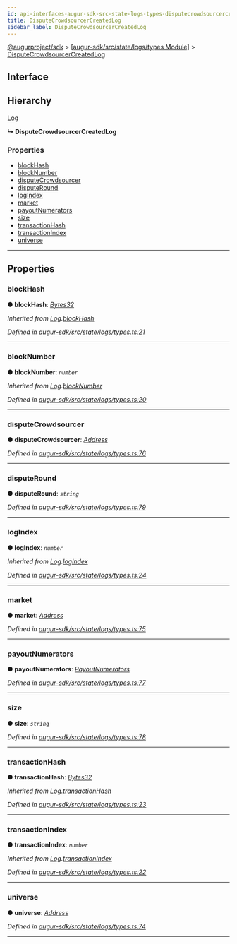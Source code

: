 ```yaml
---
id: api-interfaces-augur-sdk-src-state-logs-types-disputecrowdsourcercreatedlog
title: DisputeCrowdsourcerCreatedLog
sidebar_label: DisputeCrowdsourcerCreatedLog
---
```


[@augurproject/sdk](api-readme.md) > [[augur-sdk/src/state/logs/types Module]](api-modules-augur-sdk-src-state-logs-types-module.md) > [DisputeCrowdsourcerCreatedLog](api-interfaces-augur-sdk-src-state-logs-types-disputecrowdsourcercreatedlog.md)

## Interface

## Hierarchy

 [Log](api-interfaces-augur-sdk-src-state-logs-types-log.md)

**↳ DisputeCrowdsourcerCreatedLog**

### Properties

* [blockHash](api-interfaces-augur-sdk-src-state-logs-types-disputecrowdsourcercreatedlog.md#blockhash)
* [blockNumber](api-interfaces-augur-sdk-src-state-logs-types-disputecrowdsourcercreatedlog.md#blocknumber)
* [disputeCrowdsourcer](api-interfaces-augur-sdk-src-state-logs-types-disputecrowdsourcercreatedlog.md#disputecrowdsourcer)
* [disputeRound](api-interfaces-augur-sdk-src-state-logs-types-disputecrowdsourcercreatedlog.md#disputeround)
* [logIndex](api-interfaces-augur-sdk-src-state-logs-types-disputecrowdsourcercreatedlog.md#logindex)
* [market](api-interfaces-augur-sdk-src-state-logs-types-disputecrowdsourcercreatedlog.md#market)
* [payoutNumerators](api-interfaces-augur-sdk-src-state-logs-types-disputecrowdsourcercreatedlog.md#payoutnumerators)
* [size](api-interfaces-augur-sdk-src-state-logs-types-disputecrowdsourcercreatedlog.md#size)
* [transactionHash](api-interfaces-augur-sdk-src-state-logs-types-disputecrowdsourcercreatedlog.md#transactionhash)
* [transactionIndex](api-interfaces-augur-sdk-src-state-logs-types-disputecrowdsourcercreatedlog.md#transactionindex)
* [universe](api-interfaces-augur-sdk-src-state-logs-types-disputecrowdsourcercreatedlog.md#universe)

---

## Properties

<a id="blockhash"></a>

###  blockHash

**● blockHash**: *[Bytes32](api-modules-augur-sdk-src-state-logs-types-module.md#bytes32)*

*Inherited from [Log](api-interfaces-augur-sdk-src-state-logs-types-log.md).[blockHash](api-interfaces-augur-sdk-src-state-logs-types-log.md#blockhash)*

*Defined in [augur-sdk/src/state/logs/types.ts:21](https://github.com/AugurProject/augur/blob/304ca83772/packages/augur-sdk/src/state/logs/types.ts#L21)*

___
<a id="blocknumber"></a>

###  blockNumber

**● blockNumber**: *`number`*

*Inherited from [Log](api-interfaces-augur-sdk-src-state-logs-types-log.md).[blockNumber](api-interfaces-augur-sdk-src-state-logs-types-log.md#blocknumber)*

*Defined in [augur-sdk/src/state/logs/types.ts:20](https://github.com/AugurProject/augur/blob/304ca83772/packages/augur-sdk/src/state/logs/types.ts#L20)*

___
<a id="disputecrowdsourcer"></a>

###  disputeCrowdsourcer

**● disputeCrowdsourcer**: *[Address](api-modules-augur-sdk-src-state-logs-types-module.md#address)*

*Defined in [augur-sdk/src/state/logs/types.ts:76](https://github.com/AugurProject/augur/blob/304ca83772/packages/augur-sdk/src/state/logs/types.ts#L76)*

___
<a id="disputeround"></a>

###  disputeRound

**● disputeRound**: *`string`*

*Defined in [augur-sdk/src/state/logs/types.ts:79](https://github.com/AugurProject/augur/blob/304ca83772/packages/augur-sdk/src/state/logs/types.ts#L79)*

___
<a id="logindex"></a>

###  logIndex

**● logIndex**: *`number`*

*Inherited from [Log](api-interfaces-augur-sdk-src-state-logs-types-log.md).[logIndex](api-interfaces-augur-sdk-src-state-logs-types-log.md#logindex)*

*Defined in [augur-sdk/src/state/logs/types.ts:24](https://github.com/AugurProject/augur/blob/304ca83772/packages/augur-sdk/src/state/logs/types.ts#L24)*

___
<a id="market"></a>

###  market

**● market**: *[Address](api-modules-augur-sdk-src-state-logs-types-module.md#address)*

*Defined in [augur-sdk/src/state/logs/types.ts:75](https://github.com/AugurProject/augur/blob/304ca83772/packages/augur-sdk/src/state/logs/types.ts#L75)*

___
<a id="payoutnumerators"></a>

###  payoutNumerators

**● payoutNumerators**: *[PayoutNumerators](api-modules-augur-sdk-src-state-logs-types-module.md#payoutnumerators)*

*Defined in [augur-sdk/src/state/logs/types.ts:77](https://github.com/AugurProject/augur/blob/304ca83772/packages/augur-sdk/src/state/logs/types.ts#L77)*

___
<a id="size"></a>

###  size

**● size**: *`string`*

*Defined in [augur-sdk/src/state/logs/types.ts:78](https://github.com/AugurProject/augur/blob/304ca83772/packages/augur-sdk/src/state/logs/types.ts#L78)*

___
<a id="transactionhash"></a>

###  transactionHash

**● transactionHash**: *[Bytes32](api-modules-augur-sdk-src-state-logs-types-module.md#bytes32)*

*Inherited from [Log](api-interfaces-augur-sdk-src-state-logs-types-log.md).[transactionHash](api-interfaces-augur-sdk-src-state-logs-types-log.md#transactionhash)*

*Defined in [augur-sdk/src/state/logs/types.ts:23](https://github.com/AugurProject/augur/blob/304ca83772/packages/augur-sdk/src/state/logs/types.ts#L23)*

___
<a id="transactionindex"></a>

###  transactionIndex

**● transactionIndex**: *`number`*

*Inherited from [Log](api-interfaces-augur-sdk-src-state-logs-types-log.md).[transactionIndex](api-interfaces-augur-sdk-src-state-logs-types-log.md#transactionindex)*

*Defined in [augur-sdk/src/state/logs/types.ts:22](https://github.com/AugurProject/augur/blob/304ca83772/packages/augur-sdk/src/state/logs/types.ts#L22)*

___
<a id="universe"></a>

###  universe

**● universe**: *[Address](api-modules-augur-sdk-src-state-logs-types-module.md#address)*

*Defined in [augur-sdk/src/state/logs/types.ts:74](https://github.com/AugurProject/augur/blob/304ca83772/packages/augur-sdk/src/state/logs/types.ts#L74)*

___

